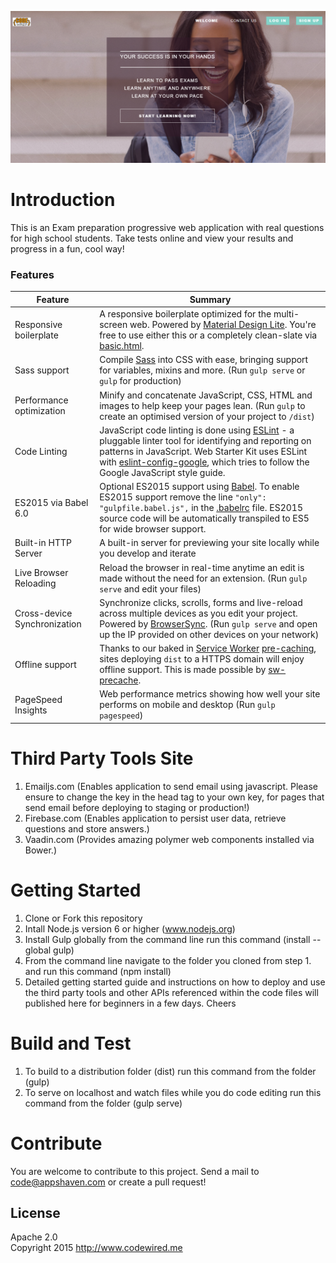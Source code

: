 ![Study Pack](/app/images/logo-git.png "Study Pack Beta")

# Introduction
This is an Exam preparation progressive web application with real questions for high school students. Take tests online and view your results and progress in a fun, cool way!

### Features

| Feature                                | Summary                                                                                                                                                                                                                                                     |
|----------------------------------------|-------------------------------------------------------------------------------------------------------------------------------------------------------------------------------------------------------------------------------------------------------------|
| Responsive boilerplate | A responsive boilerplate optimized for the multi-screen web. Powered by [Material Design Lite](http://getmdl.io).  You're free to use either this or a completely clean-slate  via [basic.html](https://github.com/google/web-starter-kit/blob/master/app/basic.html).                          |
| Sass support                           | Compile [Sass](http://sass-lang.com/) into CSS with ease, bringing support for variables, mixins and more. (Run `gulp serve` or `gulp` for production)                                                                                                      |
| Performance optimization               | Minify and concatenate JavaScript, CSS, HTML and images to help keep your pages lean. (Run `gulp` to create an optimised version of your project to `/dist`)                                                                                                |
| Code Linting               | JavaScript code linting is done using [ESLint](http://eslint.org) - a pluggable linter tool for identifying and reporting on patterns in JavaScript. Web Starter Kit uses ESLint with [eslint-config-google](https://github.com/google/eslint-config-google), which tries to follow the Google JavaScript style guide.                                                                                                |
| ES2015 via Babel 6.0                   | Optional ES2015 support using [Babel](https://babeljs.io/). To enable ES2015 support remove the line `"only": "gulpfile.babel.js",` in the [.babelrc](.babelrc) file. ES2015 source code will be automatically transpiled to ES5 for wide browser support.  |
| Built-in HTTP Server                   | A built-in server for previewing your site locally while you develop and iterate                                                                                                                                                                            |
| Live Browser Reloading                 | Reload the browser in real-time anytime an edit is made without the need for an extension. (Run `gulp serve` and edit your files)                                                                                                                           |
| Cross-device Synchronization           | Synchronize clicks, scrolls, forms and live-reload across multiple devices as you edit your project. Powered by [BrowserSync](http://browsersync.io). (Run `gulp serve` and open up the IP provided on other devices on your network)                       |
| Offline support                     | Thanks to our baked in [Service Worker](http://www.html5rocks.com/en/tutorials/service-worker/introduction/) [pre-caching](https://github.com/google/web-starter-kit/blob/master/gulpfile.babel.js#L226), sites deploying `dist` to a HTTPS domain will enjoy offline support. This is made possible by [sw-precache](https://github.com/GoogleChrome/sw-precache/).                                                                                                                                              |
| PageSpeed Insights                     | Web performance metrics showing how well your site performs on mobile and desktop (Run `gulp pagespeed`)       

# Third Party Tools Site
1.  Emailjs.com (Enables application to send email using javascript. Please ensure to change the key in the head tag to your own key, for pages that send email before deploying to staging or production!)
2.  Firebase.com (Enables application to persist user data, retrieve questions and store answers.)
3.  Vaadin.com (Provides amazing polymer web components installed via Bower.)

# Getting Started
1.	Clone or Fork this repository
2.	Intall Node.js version 6 or higher (www.nodejs.org)
3.	Install Gulp globally from the command line run this command (install --global gulp)
4.  From the command line navigate to the folder you cloned from step 1. and run this command (npm install)
4.	Detailed getting started guide and instructions on how to deploy and use the third party tools and other APIs referenced within the code files will published here for beginners in a few days. Cheers

# Build and Test
1.  To build to a distribution folder (dist) run this command from the folder (gulp)
2.  To serve on localhost and watch files while you do code editing run this command from the folder (gulp serve)

# Contribute
You are welcome to contribute to this project. Send a mail to code@appshaven.com or create a pull request!

## License

Apache 2.0  
Copyright 2015 http://www.codewired.me
